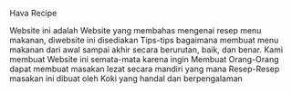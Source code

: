 Hava Recipe

Website ini adalah Website yang membahas mengenai resep menu makanan, diwebsite ini disediakan Tips-tips bagaimana membuat menu makanan dari awal sampai akhir secara berurutan, baik, dan benar.
Kami membuat Website ini semata-mata karena ingin Membuat Orang-Orang dapat membuat masakan lezat secara mandiri yang mana Resep-Resep masakan ini dibuat oleh Koki yang handal dan berpengalaman
